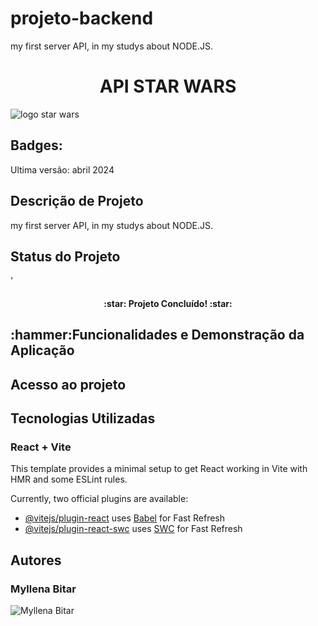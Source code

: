 # projeto-backend

my first server API, in my studys about NODE.JS.

<h1 align="center">API STAR WARS </h1>

<img src="https://github.com/user-attachments/assets/36ef6d4e-e394-48d9-86d9-831be9e488df" alt="logo star wars">


<h2>Badges:</h2>


Ultima versão: abril 2024

<h2>Descrição de Projeto</h2>
my first server API, in my studys about NODE.JS.

<h2>Status do Projeto</h2>'
<h4 align="center">
:star: Projeto Concluído! :star:
</h4>
<h2>:hammer:Funcionalidades e Demonstração da Aplicação</h2>
<h2>Acesso ao projeto</h2>


<h2> Tecnologias Utilizadas</h2>

<h3>React + Vite</h3>

This template provides a minimal setup to get React working in Vite with HMR and some ESLint rules.

Currently, two official plugins are available:

- [@vitejs/plugin-react](https://github.com/vitejs/vite-plugin-react/blob/main/packages/plugin-react/README.md) uses [Babel](https://babeljs.io/) for Fast Refresh
- [@vitejs/plugin-react-swc](https://github.com/vitejs/vite-plugin-react-swc) uses [SWC](https://swc.rs/) for Fast Refresh

<H2>Autores</H2>
<h3>Myllena Bitar</h3>
<img src="https://avatars.githubusercontent.com/u/111917539?v=4" alt="Myllena Bitar">

  


